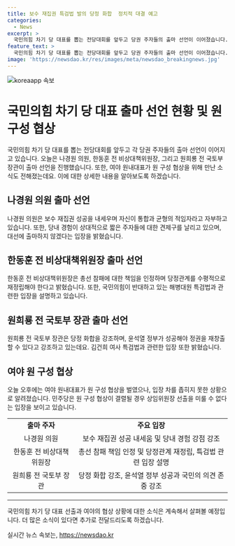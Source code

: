 ```yaml
---
title: 보수 재집권 특검법 발의 당정 화합  정치적 대결 예고
categories:
  - News
excerpt: >
  국민의힘 차기 당 대표를 뽑는 전당대회를 앞두고 당권 주자들의 출마 선언이 이어졌습니다. 나경원, 한동훈, 원희룡 등 3명의 후보들이 나란히 나경원 의원은 보수 재집권과 통합을 강조하며 출마를 선언했고, 한동훈 전 비상대책위원장은 당 내 화합을 강조하고 특검법 관련 입장을 밝혔으며, 원희룡 전 국토부 장관은 당정 화합과 윤석열 정부의 성공을 강조했습니다. 여야 원내대표는 원 구성 협상에서 입장차를 좁히지 못한 상황이고, 이에 대한 최종 입장 결정이 내일 의원총회에서 이뤄질 것으로 보입니다.
feature_text: >
  국민의힘 차기 당 대표를 뽑는 전당대회를 앞두고 당권 주자들의 출마 선언이 이어졌습니다. 나경원, 한동훈, 원희룡 등 3명의 후보들이 나란히 나경원 의원은 보수 재집권과 통합을 강조하며 출마를 선언했고, 한동훈 전 비상대책위원장은 당 내 화합을 강조하고 특검법 관련 입장을 밝혔으며, 원희룡 전 국토부 장관은 당정 화합과 윤석열 정부의 성공을 강조했습니다. 여야 원내대표는 원 구성 협상에서 입장차를 좁히지 못한 상황이고, 이에 대한 최종 입장 결정이 내일 의원총회에서 이뤄질 것으로 보입니다.
image: 'https://newsdao.kr/res/images/meta/newsdao_breakingnews.jpg'
---
```


<p><img src="https://newsdao.kr/res/images/meta/newsdao_breakingnews.jpg" alt="koreaapp 속보" /></p>

<h1>국민의힘 차기 당 대표 출마 선언 현황 및 원 구성 협상</h1>

<p data-ke-size="size16">국민의힘 차기 당 대표를 뽑는 전당대회를 앞두고 각 당권 주자들의 출마 선언이 이어지고 있습니다. 오늘은 나경원 의원, 한동훈 전 비상대책위원장, 그리고 원희룡 전 국토부 장관이 출마 선언을 진행했습니다. 또한, 여야 원내대표가 원 구성 협상을 위해 만난 소식도 전해졌는데요. 이에 대한 상세한 내용을 알아보도록 하겠습니다.</p>

<h2 data-ke-size="size26">나경원 의원 출마 선언</h2>

<p data-ke-size="size16">나경원 의원은 보수 재집권 성공을 내세우며 자신이 통합과 균형의 적임자라고 자부하고 있습니다. 또한, 당내 경험이 상대적으로 짧은 주자들에 대한 견제구를 날리고 있으며, 대선에 출마하지 않겠다는 입장을 밝혔습니다.</p>

<h2 data-ke-size="size26">한동훈 전 비상대책위원장 출마 선언</h2>

<p data-ke-size="size16">한동훈 전 비상대책위원장은 총선 참패에 대한 책임을 인정하며 당정관계를 수평적으로 재정립해야 한다고 밝혔습니다. 또한, 국민의힘이 반대하고 있는 해병대원 특검법과 관련한 입장을 설명하고 있습니다.</p>

<h2 data-ke-size="size26">원희룡 전 국토부 장관 출마 선언</h2>

<p data-ke-size="size16">원희룡 전 국토부 장관은 당정 화합을 강조하며, 윤석열 정부가 성공해야 정권을 재창출할 수 있다고 강조하고 있는데요. 김건희 여사 특검법과 관련한 입장 또한 밝혔습니다.</p>

<h2 data-ke-size="size26">여야 원 구성 협상</h2>

<p data-ke-size="size16">오늘 오후에는 여야 원내대표가 원 구성 협상을 벌였으나, 입장 차를 좁히지 못한 상황으로 알려졌습니다. 민주당은 원 구성 협상이 결렬될 경우 상임위원장 선출을 미룰 수 없다는 입장을 보이고 있습니다.</p>

<table>
  <tr>
    <td style="text-align: center; height: 17px;"><b>출마 주자</b></td>
    <td style="text-align: center; height: 17px;"><b>주요 입장</b></td>
  </tr>
  <tr>
    <td style="text-align: center; height: 17px;">나경원 의원</td>
    <td style="text-align: center; height: 17px;">보수 재집권 성공 내세움 및 당내 경험 강점 강조</td>
  </tr>
  <tr>
    <td style="text-align: center; height: 17px;">한동훈 전 비상대책위원장</td>
    <td style="text-align: center; height: 17px;">총선 참패 책임 인정 및 당정관계 재정립, 특검법 관련 입장 설명</td>
  </tr>
  <tr>
    <td style="text-align: center; height: 17px;">원희룡 전 국토부 장관</td>
    <td style="text-align: center; height: 17px;">당정 화합 강조, 윤석열 정부 성공과 국민의 의견 존중 강조</td>
  </tr>
</table>

<hr>

<p data-ke-size="size16">국민의힘 차기 당 대표 선출과 여야의 협상 상황에 대한 소식은 계속해서 살펴볼 예정입니다. 더 많은 소식이 있다면 추가로 전달드리도록 하겠습니다.</p>
실시간 뉴스 속보는, <a href="https://newsdao.kr" rel="dofollow">https://newsdao.kr</a>


